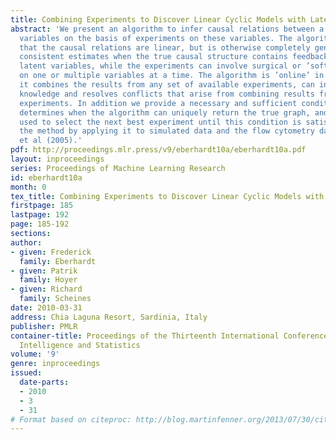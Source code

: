 ```yaml
---
title: Combining Experiments to Discover Linear Cyclic Models with Latent Variables
abstract: 'We present an algorithm to infer causal relations between a set of measured
  variables on the basis of experiments on these variables. The algorithm assumes
  that the causal relations are linear, but is otherwise completely general: It provides
  consistent estimates when the true causal structure contains feedback loops and
  latent variables, while the experiments can involve surgical or ’soft’ interventions
  on one or multiple variables at a time. The algorithm is ’online’ in the sense that
  it combines the results from any set of available experiments, can incorporate background
  knowledge and resolves conflicts that arise from combining results from different
  experiments. In addition we provide a necessary and sufficient condition that (i)
  determines when the algorithm can uniquely return the true graph, and (ii) can be
  used to select the next best experiment until this condition is satisfied. We demonstrate
  the method by applying it to simulated data and the flow cytometry data of Sachs
  et al (2005).'
pdf: http://proceedings.mlr.press/v9/eberhardt10a/eberhardt10a.pdf
layout: inproceedings
series: Proceedings of Machine Learning Research
id: eberhardt10a
month: 0
tex_title: Combining Experiments to Discover Linear Cyclic Models with Latent Variables
firstpage: 185
lastpage: 192
page: 185-192
sections: 
author:
- given: Frederick
  family: Eberhardt
- given: Patrik
  family: Hoyer
- given: Richard
  family: Scheines
date: 2010-03-31
address: Chia Laguna Resort, Sardinia, Italy
publisher: PMLR
container-title: Proceedings of the Thirteenth International Conference on Artificial
  Intelligence and Statistics
volume: '9'
genre: inproceedings
issued:
  date-parts:
  - 2010
  - 3
  - 31
# Format based on citeproc: http://blog.martinfenner.org/2013/07/30/citeproc-yaml-for-bibliographies/
---
```


